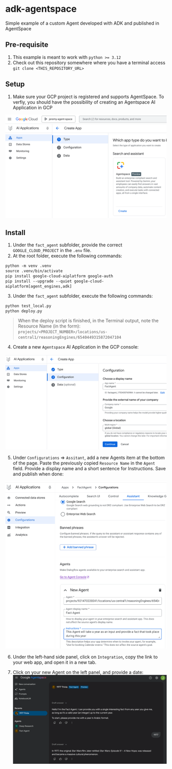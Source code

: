 # adk-agentspace
Simple example of a custom Agent developed with ADK and published in AgentSpace


## Pre-requisite

1. This example is meant to work with `python >= 3.12`
2. Check out this repository somewhere where you have a terminal access `git clone <THIS_REPOSITORY_URL>`


## Setup

1. Make sure your GCP project is registered and supports AgentSpace. To verfiy, you should have the possibility of creating an Agentspace AI Application in GCP

![](imgs/img0.png)



## Install

1. Under the `fact_agent` subfolder, provide the correct `GOOGLE_CLOUD_PROJECT` in the `.env` file.
2. At the root folder, execute the following commands:

```shell
python -m venv .venv
source .venv/bin/activate
pip install google-cloud-aiplatform google-auth
pip install --upgrade --quiet google-cloud-aiplatform[agent_engines,adk]
```

3. Under the `fact_agent` subfolder, execute the following commands:

```shell
python test_local.py
python deploy.py
```

> When the deploy script is finished, in the Terminal output, note the Resource Name (in the form): `projects/<PROJECT_NUMBER>/locations/us-central1/reasoningEngines/6540449315872047104`

4. Create a new `Agentspace` AI Application in the GCP console:

![](imgs/img1.png)

5. Under `Configurations` => `Assitant`, add a new Agents item at the bottom of the page. Paste the previously copied `Resource Name` in the `Agent` field. Provide a display name and a short sentence for Instructions. Save and publish when done:

![](imgs/img2.png)

6. Under the left-hand side panel, click on `Integration`, copy the link to your web app, and open it in a new tab.

7. Click on your new Agent on the left panel, and provide a date:
![](imgs/img3.png)